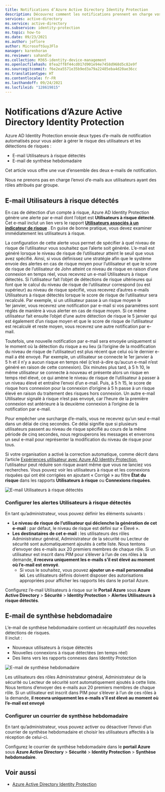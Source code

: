 ```yaml
---
title: Notifications d’Azure Active Directory Identity Protection
description: Découvrez comment les notifications prennent en charge vos activités d’examen.
services: active-directory
ms.service: active-directory
ms.subservice: identity-protection
ms.topic: how-to
ms.date: 09/23/2021
ms.author: joflore
author: MicrosoftGuyJFlo
manager: karenhoran
ms.reviewer: sahandle
ms.collection: M365-identity-device-management
ms.openlocfilehash: 8fea2ff8f44cd017d901e94e7458d968d5c82e9f
ms.sourcegitcommit: f6e2ea5571e35b9ed3a79a22485eba4d20ae36cc
ms.translationtype: HT
ms.contentlocale: fr-FR
ms.lasthandoff: 09/24/2021
ms.locfileid: "128619815"
---
```

# <a name="azure-active-directory-identity-protection-notifications"></a>Notifications d’Azure Active Directory Identity Protection

Azure AD Identity Protection envoie deux types d’e-mails de notification automatisés pour vous aider à gérer le risque des utilisateurs et les détections de risques :

- E-mail Utilisateurs à risque détectés
- E-mail de synthèse hebdomadaire

Cet article vous offre une vue d’ensemble des deux e-mails de notification.

Nous ne prenons pas en charge l’envoi d’e-mails aux utilisateurs ayant des rôles attribués par groupe.

## <a name="users-at-risk-detected-email"></a>E-mail Utilisateurs à risque détectés

En cas de détection d’un compte à risque, Azure AD Identity Protection génère une alerte par e-mail dont l’objet est **Utilisateurs à risque détecté**. Cet e-mail inclut un lien vers le rapport **[Utilisateurs associés à un indicateur de risque](./overview-identity-protection.md)** . En guise de bonne pratique, vous devez examiner immédiatement les utilisateurs à risque.

La configuration de cette alerte vous permet de spécifier à quel niveau de risque de l’utilisateur vous souhaitez que l’alerte soit générée. L’e-mail est généré lorsque le niveau de risque de l’utilisateur atteint le seuil que vous avez spécifié. Ainsi, si vous définissez une stratégie afin que le système envoie des alertes en cas de risque moyen pour l’utilisateur et que le score de risque de l’utilisateur de John atteint ce niveau de risque en raison d’une connexion en temps réel, vous recevrez un e-mail Utilisateurs à risque détectés. Si l’utilisateur fait l’objet de détections de risque ultérieures qui font que le calcul du niveau de risque de l’utilisateur correspond (ou est supérieur) au niveau de risque spécifié, vous recevrez d’autres e-mails Utilisateurs à risque détectés lorsque le score de risque de l’utilisateur sera recalculé. Par exemple, si un utilisateur passe à un risque moyen le 1er janvier, vous recevrez une notification par e-mail si vos paramètres sont réglés de manière à vous alerter en cas de risque moyen. Si ce même utilisateur fait ensuite l’objet d’une autre détection de risque le 5 janvier qui est également d’un risque moyen et que le score de risque de l’utilisateur est recalculé et reste moyen, vous recevrez une autre notification par e-mail. 

Toutefois, une nouvelle notification par e-mail sera envoyée uniquement si le moment où la détection du risque a eu lieu (à l’origine de la modification du niveau de risque de l’utilisateur) est plus récent que celui où le dernier e-mail a été envoyé. Par exemple, un utilisateur se connecte le 1er janvier à 5 h et il n’y a aucun risque en temps réel (c’est-à-dire qu’aucun e-mail n’est généré en raison de cette connexion). Dix minutes plus tard, à 5 h 10, le même utilisateur se connecte à nouveau et présente alors un risque en temps réel élevé, ce qui amène le niveau de risque de l’utilisateur à passer à un niveau élevé et entraîne l’envoi d’un e-mail. Puis, à 5 h 15, le score de risque hors connexion pour la connexion d’origine à 5 h passe à un risque élevé en raison du traitement des risques hors connexion. Un autre e-mail Utilisateur signalé à risque n’est pas envoyé, car l’heure de la première connexion est antérieure à la deuxième connexion à l’origine de la notification par e-mail.

Pour empêcher une surcharge d’e-mails, vous ne recevrez qu’un seul e-mail dans un délai de cinq secondes. Ce délai signifie que si plusieurs utilisateurs passent au niveau de risque spécifié au cours de la même période de cinq secondes, nous regrouperons les messages et enverrons un seul e-mail pour représenter la modification du niveau de risque pour tous.

Si votre organisation a activé la correction automatique, comme décrit dans l’article [Expériences utilisateur avec Azure AD Identity Protection](concept-identity-protection-user-experience.md), l’utilisateur peut réduire son risque avant même que vous ne lanciez vos recherches. Vous pouvez voir les utilisateurs à risque et les connexions risquées qui ont été corrigées en ajoutant « Corrigé » au filtre **État du risque** dans les rapports **Utilisateurs à risque** ou **Connexions risquées**.

![E-mail Utilisateurs à risque détectés](./media/howto-identity-protection-configure-notifications/01.png)

### <a name="configure-users-at-risk-detected-alerts"></a>Configurer les alertes Utilisateurs à risque détectés

En tant qu’administrateur, vous pouvez définir les éléments suivants :

- **Le niveau de risque de l’utilisateur qui déclenche la génération de cet e-mail** : par défaut, le niveau de risque est défini sur « Élevé ».
- **Les destinataires de cet e-mail** : les utilisateurs des rôles Administrateur général, Administrateur de la sécurité ou Lecteur de sécurité sont automatiquement ajoutés à cette liste. Nous tentons d’envoyer des e-mails aux 20 premiers membres de chaque rôle. Si un utilisateur est inscrit dans PIM pour s’élever à l’un de ces rôles à la demande, **il recevra uniquement les e-mails s’il est élevé au moment où l’e-mail est envoyé**.
   - Si vous le souhaitez, vous pouvez **ajouter un e-mail personnalisé ici**. Les utilisateurs définis doivent disposer des autorisations appropriées pour afficher les rapports liés dans le portail Azure.

Configurez l’e-mail Utilisateurs à risque sur le **Portail Azure** sous **Azure Active Directory** > **Sécurité** > **Identity Protection** > **Alertes Utilisateurs à risque détectés**.

## <a name="weekly-digest-email"></a>E-mail de synthèse hebdomadaire

L’e-mail de synthèse hebdomadaire contient un récapitulatif des nouvelles détections de risques.  
Il inclut :

- Nouveaux utilisateurs à risque détectés
- Nouvelles connexions à risque détectées (en temps réel)
- Des liens vers les rapports connexes dans Identity Protection

![E-mail de synthèse hebdomadaire](./media/howto-identity-protection-configure-notifications/weekly-digest-email.png)

Les utilisateurs des rôles Administrateur général, Administrateur de la sécurité ou Lecteur de sécurité sont automatiquement ajoutés à cette liste. Nous tentons d’envoyer des e-mails aux 20 premiers membres de chaque rôle. Si un utilisateur est inscrit dans PIM pour s’élever à l’un de ces rôles à la demande, **il recevra uniquement les e-mails s’il est élevé au moment où l’e-mail est envoyé**

### <a name="configure-weekly-digest-email"></a>Configurer un courrier de synthèse hebdomadaire

En tant qu’administrateur, vous pouvez activer ou désactiver l’envoi d’un courrier de synthèse hebdomadaire et choisir les utilisateurs affectés à la réception de celui-ci.

Configurez le courrier de synthèse hebdomadaire dans le **portail Azure** sous **Azure Active Directory** > **Sécurité** > **Identity Protection** > **Synthèse hebdomadaire**.

## <a name="see-also"></a>Voir aussi

- [Azure Active Directory Identity Protection](./overview-identity-protection.md)
